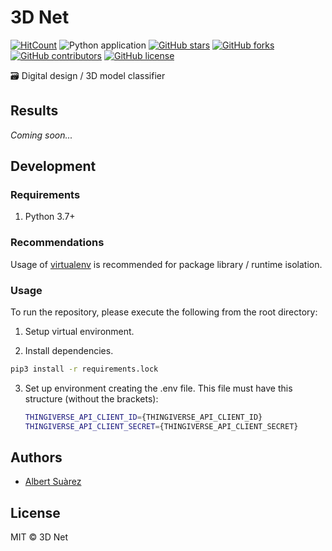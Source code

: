 # 3D Net

[![HitCount](http://hits.dwyl.io/AlbertSuarez/3d-net.svg)](http://hits.dwyl.io/AlbertSuarez/3d-net)
![Python application](https://github.com/AlbertSuarez/3d-net/workflows/Python%20application/badge.svg)
[![GitHub stars](https://img.shields.io/github/stars/AlbertSuarez/3d-net.svg)](https://gitHub.com/AlbertSuarez/3d-net/stargazers/)
[![GitHub forks](https://img.shields.io/github/forks/AlbertSuarez/3d-net.svg)](https://gitHub.com/AlbertSuarez/3d-net/network/)
[![GitHub contributors](https://img.shields.io/github/contributors/AlbertSuarez/3d-net.svg)](https://gitHub.com/AlbertSuarez/3d-net/graphs/contributors/)
[![GitHub license](https://img.shields.io/github/license/AlbertSuarez/3d-net.svg)](https://github.com/AlbertSuarez/3d-net/blob/master/LICENSE)

🗃 Digital design / 3D model classifier

## Results

_Coming soon..._

## Development

### Requirements

1. Python 3.7+

### Recommendations

Usage of [virtualenv](https://realpython.com/blog/python/python-virtual-environments-a-primer/) is recommended for package library / runtime isolation.

### Usage

To run the repository, please execute the following from the root directory:

1. Setup virtual environment.

2. Install dependencies.

  ```bash
  pip3 install -r requirements.lock
  ```

3. Set up environment creating the .env file. This file must have this structure (without the brackets):

    ```bash
    THINGIVERSE_API_CLIENT_ID={THINGIVERSE_API_CLIENT_ID}
    THINGIVERSE_API_CLIENT_SECRET={THINGIVERSE_API_CLIENT_SECRET}
    ```

## Authors

- [Albert Suàrez](https://github.com/AlbertSuarez)

## License

MIT © 3D Net
